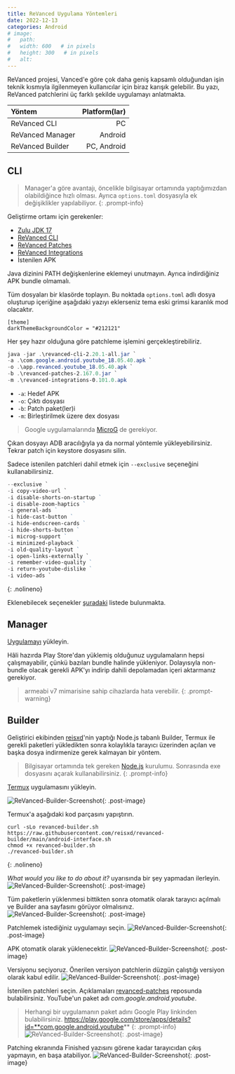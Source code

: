 ```yaml
---
title: ReVanced Uygulama Yöntemleri
date: 2022-12-13
categories: Android
# image:
#   path: 
#   width: 600   # in pixels
#   height: 300   # in pixels
#   alt:
---
```


ReVanced projesi, Vanced'e göre çok daha geniş kapsamlı olduğundan işin teknik kısmıyla ilgilenmeyen kullanıcılar için biraz karışık gelebilir. Bu yazı, ReVanced patchlerini üç farklı şekilde uygulamayı anlatmakta. 

| Yöntem | Platform(lar) 
| :- | -: |
| ReVanced CLI | PC
| ReVanced Manager | Android
| ReVanced Builder | PC, Android

## CLI

>Manager'a göre avantajı, öncelikle bilgisayar ortamında yaptığımızdan olabildiğince hızlı olması. Ayrıca `options.toml` dosyasıyla ek değişiklikler yapılabiliyor.
{: .prompt-info}

Geliştirme ortamı için gerekenler:

- [Zulu JDK 17](https://www.azul.com/downloads/?package=jdk#zulu)
- [ReVanced CLI](https://github.com/revanced/revanced-cli/releases/latest)
- [ReVanced Patches](https://github.com/revanced/revanced-patches/releases/latest)
- [ReVanced Integrations](https://github.com/revanced/revanced-integrations/releases/latest)
- İstenilen APK

Java dizinini PATH değişkenlerine eklemeyi unutmayın. Ayrıca indirdiğiniz APK bundle olmamalı.

Tüm dosyaları bir klasörde toplayın. Bu noktada `options.toml` adlı dosya oluşturup içeriğine aşağıdaki yazıyı eklerseniz tema eski grimsi karanlık mod olacaktır.

```
[theme]
darkThemeBackgroundColor = "#212121"
```

Her şey hazır olduğuna göre patchleme işlemini gerçekleştirebiliriz.

```powershell
java -jar .\revanced-cli-2.20.1-all.jar `
-a .\com.google.android.youtube_18.05.40.apk `
-o .\app.revanced.youtube_18.05.40.apk `
-b .\revanced-patches-2.167.0.jar `
-m .\revanced-integrations-0.101.0.apk
```
- `-a`: Hedef APK
- `-o`: Çıktı dosyası
- `-b`: Patch paket(ler)i
- `-m`: Birleştirilmek üzere dex dosyası

>Google uygulamalarında [MicroG](https://github.com/TeamVanced/VancedMicroG/releases/tag/v0.2.24.220220-220220001) de gerekiyor.

Çıkan dosyayı ADB aracılığıyla ya da normal yöntemle yükleyebilirsiniz. Tekrar patch için keystore dosyasını silin.

Sadece istenilen patchleri dahil etmek için `--exclusive` seçeneğini kullanabilirsiniz.

```powershell
--exclusive `
-i copy-video-url `
-i disable-shorts-on-startup ` 
-i disable-zoom-haptics ` 
-i general-ads ` 
-i hide-cast-button ` 
-i hide-endscreen-cards ` 
-i hide-shorts-button ` 
-i microg-support ` 
-i minimized-playback ` 
-i old-quality-layout ` 
-i open-links-externally `
-i remember-video-quality ` 
-i return-youtube-dislike ` 
-i video-ads `
```
{: .nolineno}

Eklenebilecek seçenekler [şuradaki](https://github.com/revanced/revanced-patches) listede bulunmakta.

## Manager

[Uygulamayı](https://github.com/revanced/revanced-manager/releases/tag/v0.0.57) yükleyin.

Hâli hazırda Play Store'dan yüklemiş olduğunuz uygulamaların hepsi çalışmayabilir, çünkü bazıları bundle halinde yükleniyor. Dolayısıyla non-bundle olacak gerekli APK'yı indirip dahili depolamadan içeri aktarmanız gerekiyor.

>armeabi v7 mimarisine sahip cihazlarda hata verebilir.
{: .prompt-warning}

## Builder

Geliştirici ekibinden [reisxd](https://github.com/reisxd)'nin yaptığı Node.js tabanlı Builder, Termux ile gerekli paketleri yükledikten sonra kolaylıkla tarayıcı üzerinden açılan ve başka dosya indirmenize gerek kalmayan bir yöntem.

>Bilgisayar ortamında tek gereken [Node.js](https://nodejs.org/en) kurulumu. Sonrasında exe dosyasını açarak kullanabilirsiniz.
{: .prompt-info}


[Termux](https://f-droid.org/en/packages/com.termux/) uygulamasını yükleyin.

![ReVanced-Builder-Screenshot](https://dl.dropbox.com/s/mxrjgpym59rxif0/Screenshot_1672407814.jpg){: .post-image}

Termux'a aşağıdaki kod parçasını yapıştırın.

```shell
curl -sLo revanced-builder.sh https://raw.githubusercontent.com/reisxd/revanced-builder/main/android-interface.sh
chmod +x revanced-builder.sh
./revanced-builder.sh
```
{: .nolineno}

*What would you like to do about it?* uyarısında bir şey yapmadan ilerleyin.
![ReVanced-Builder-Screenshot](https://dl.dropbox.com/s/f5sm00x1mpm5xhp/Screenshot_1672655466.jpg){: .post-image}

Tüm paketlerin yüklenmesi bittikten sonra otomatik olarak tarayıcı açılmalı ve Builder ana sayfasını görüyor olmalısınız.
![ReVanced-Builder-Screenshot](https://dl.dropbox.com/s/o913zgvyw1of2ny/Screenshot_2022-10-31-20-06-29-759_com.brave.browser.jpg){: .post-image}

Patchlemek istediğiniz uygulamayı seçin.
![ReVanced-Builder-Screenshot](https://dl.dropbox.com/s/zug906pax3506y7/Screenshot_2022-10-31-20-06-39-631_com.brave.browser.jpg){: .post-image}

APK otomatik olarak yüklenecektir.
![ReVanced-Builder-Screenshot](https://dl.dropbox.com/s/la6rgnnbak1jzti/Screenshot_2022-10-31-20-11-04-839_com.brave.browser.jpg){: .post-image}

Versiyonu seçiyoruz. Önerilen versiyon patchlerin düzgün çalıştığı versiyon olarak kabul edilir.
![ReVanced-Builder-Screenshot](https://dl.dropbox.com/s/dckswo0g0z31yas/Screenshot_2022-10-31-20-09-44-345_com.brave.browser.jpg){: .post-image}

İstenilen patchleri seçin. Açıklamaları [revanced-patches](https://github.com/revanced/revanced-patches) reposunda bulabilirsiniz. YouTube'un paket adı *com.google.android.youtube*.

> Herhangi bir uygulamanın paket adını Google Play linkinden bulabilirsiniz. https://play.google.com/store/apps/details?id=**com.google.android.youtube**
{: .prompt-info}
![ReVanced-Builder-Screenshot](https://dl.dropbox.com/s/nqqlvy5yvblqv5u/Screenshot_2022-10-31-20-07-47-282_com.brave.browser.jpg){: .post-image}

Patching ekranında Finished yazısını görene kadar tarayıcıdan çıkış yapmayın, en başa atabiliyor.
![ReVanced-Builder-Screenshot](https://dl.dropbox.com/s/he4rks93afxw20m/Screenshot_2022-10-31-20-18-25-500_com.brave.browser.jpg){: .post-image}
